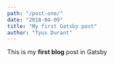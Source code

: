```yaml
---
path: "/post-one/"
date: "2018-04-09"
title: "My first Gatsby post"
author: "Tyus Durant"
---
```


This is my **first blog** post in Gatsby